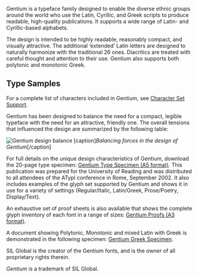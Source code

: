 
Gentium is a typeface family designed to enable the diverse ethnic groups around the world who use the Latin, Cyrillic, and Greek scripts to produce readable, high-quality publications. It supports a wide range of Latin- and Cyrillic-based alphabets. 

The design is intended to be highly readable, reasonably compact, and visually attractive. The additional ‘extended’ Latin letters are designed to naturally harmonize with the traditional 26 ones. Diacritics are treated with careful thought and attention to their use. Gentium also supports both polytonic and monotonic Greek. 

## Type Samples

For a complete list of characters included in Gentium, see [Character Set Support](charset).

Gentium has been designed to balance the need for a compact, legible typeface with the need for an attractive, friendly one. The overall tensions that influenced the design are summarized by the following table:

<img class='fullsize' alt='Gentium design balance' src='https://software.sil.org/gentium/wp-content/uploads/sites/20/2015/12/Gentium_design_balance.png' />
[caption]<em>Balancing forces in the design of Gentium</em>[/caption]

For full details on the unique design characteristics of Gentium, download the 20-page type specimen: [Gentium Type Specimen (A5 format)](https://software.sil.org/gentium/wp-content/uploads/sites/20/2015/12/Gentium-RU-Specimen.pdf). This publication was prepared for the University of Reading and was distributed to all attendees of the ATypI conference in Rome, September 2002. It also includes examples of the glyph set supported by Gentium and shows it in use for a variety of settings (Regular/Italic, Latin/Greek, Prose/Poetry, Display/Text).

An exhaustive set of proof sheets is also available that shows the complete glyph inventory of each font in a range of sizes: [Gentium Proofs (A3 format)](https://software.sil.org/gentium/wp-content/uploads/sites/20/2015/12/Gentium-RU-A3Proofs.pdf).

A document showing Polytonic, Monotonic and mixed Latin with Greek is demonstrated in the following specimen: [Gentium Greek Specimen](https://software.sil.org/gentium/wp-content/uploads/sites/20/2015/12/Gentium-Greek-Specimen.pdf).

SIL Global is the creator of the Gentium fonts, and is the owner of all proprietary rights therein.

*Gentium* is a trademark of SIL Global.
